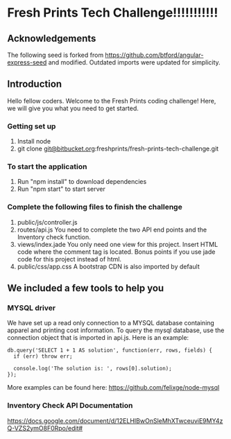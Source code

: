 # Fresh Prints Tech Challenge!!!!!!!!!!!

## Acknowledgements

The following seed is forked from https://github.com/btford/angular-express-seed and modified.
Outdated imports were updated for simplicity.

## Introduction
Hello fellow coders. Welcome to the Fresh Prints coding challenge!
Here, we will give you what you need to get started.

### Getting set up
1. Install node
2. git clone git@bitbucket.org:freshprints/fresh-prints-tech-challenge.git

### To start the application
1. Run "npm install" to download dependencies
2. Run "npm start" to start server

### Complete the following files to finish the challenge
1. public/js/controller.js
2. routes/api.js
	You need to complete the two API end points and the Inventory check function.
3. views/index.jade
	You only need one view for this project. Insert HTML code where the comment tag is located.
	Bonus points if you use jade code for this project instead of html.
4. public/css/app.css
	A bootstrap CDN is also imported by default

## We included a few tools to help you
### MYSQL driver
We have set up a read only connection to a MYSQL database containing apparel and printing cost information.
To query the mysql database, use the connection object that is imported in api.js.
Here is an example:

    db.query('SELECT 1 + 1 AS solution', function(err, rows, fields) {
      if (err) throw err;

      console.log('The solution is: ', rows[0].solution);
    });

More examples can be found here: https://github.com/felixge/node-mysql

### Inventory Check API Documentation
https://docs.google.com/document/d/12ELHIBwOnSleMhXTwceuviE9MY4zQ-VZS2ymO8F0Rpo/edit#
